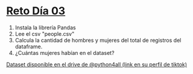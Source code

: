 # [Reto Día 03](https://www.tiktok.com/@python4all/photo/7329714766363004165?is_from_webapp=1&sender_device=pc&web_id=7318472979271566853)

 1. Instala la librería Pandas
 2. Lee el csv "people.csv"
 3. Calcula la cantidad de hombres y mujeres del total de registros del dataframe.
 4. ¿Cuántas mujeres habían en el dataset?


[Dataset disponible en el drive de @python4all (link en su perfil de tiktok)](https://drive.google.com/file/d/1M1rivurc1AbU9NELw23t1TNRJfdkT8JB/view)

